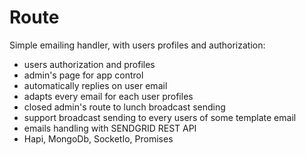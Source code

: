 # Route
Simple emailing handler, with users profiles and authorization:
- users authorization and profiles
- admin's page for app control
- automatically replies on user email
- adapts every email for each user profiles
- closed admin's route to lunch broadcast sending
- support broadcast sending to every users of some template email
- emails handling with SENDGRID REST API
- Hapi, MongoDb, SocketIo, Promises
